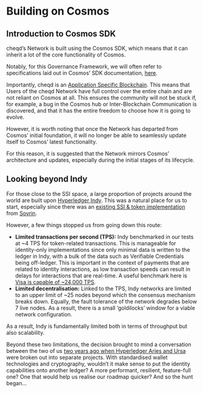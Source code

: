# Building on Cosmos

## Introduction to Cosmos SDK

cheqd’s Network is built using the Cosmos SDK, which means that it can inherit a lot of the core functionality of Cosmos. 

Notably, for this Governance Framework, we will often refer to specifications laid out in Cosmos’ SDK documentation, [here](https://docs.cosmos.network/v0.42/modules/gov/).

Importantly, cheqd is an [Application Specific Blockchain](https://docs.cosmos.network/master/intro/why-app-specific.html). This means that Users of the cheqd Network have full control over the entire chain and are not reliant on Cosmos at all. This ensures the community will not be stuck if, for example, a bug in the Cosmos hub or Inter-Blockchain Communication is discovered, and that it has the entire freedom to choose how it is going to evolve.

However, it is worth noting that once the Network has departed from Cosmos’ initial foundation, it will no longer be able to seamlessly update itself to Cosmos’ latest functionality. 

For this reason, it is suggested that the Network mirrors Cosmos’ architecture and updates, especially during the initial stages of its lifecycle.

## Looking beyond Indy

For those close to the SSI space, a large proportion of projects around the world are built upon [Hyperledger Indy](https://www.hyperledger.org/use/hyperledger-indy). This was a natural place for us to start, especially since there was an [existing SSI & token implementation](https://sovrin.atlassian.net/jira/software/c/projects/ST/issues/) from [Sovrin](https://sovrin.org/).

However, a few things stopped us from going down this route:

* **Limited transactions per second \(TPS\):** Indy benchmarked in our tests at ~4 TPS for token-related transactions. This is manageable for identity-only implementations since only minimal data is written to the ledger in Indy, with a bulk of the data such as Verifiable Credentials being off-ledger. This is important in the context of payments that are related to identity interactions, as low transaction speeds can result in delays for interactions that are real-time. A useful benchmark here is [Visa is capable of ~24,000 TPS](https://howmuch.net/articles/crypto-transaction-speeds-compared).
* **Limited decentralisation:** Linked to the TPS, Indy networks are limited to an upper limit of ~25 nodes beyond which the consensus mechanism breaks down. Equally, the fault tolerance of the network degrades below 7 live nodes. As a result, there is a small ‘goldilocks’ window for a viable network configuration.

As a result, Indy is fundamentally limited both in terms of throughput but also scalability.

Beyond these two limitations, the decision brought to mind a conversation between the two of us [two years ago when Hyperledger Aries and Ursa](https://www.evernym.com/blog/hyperledger-aries/) were broken out into separate projects. With standardised wallet technologies and cryptography, wouldn’t it make sense to put the identity capabilities onto another ledger? A more performant, resilient, feature-full one? One that would help us realise our roadmap quicker? And so the hunt began…

